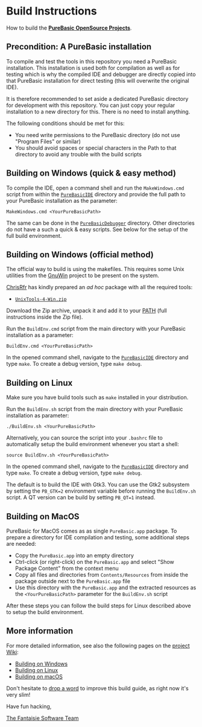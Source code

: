 # Build Instructions

How to build the __[PureBasic OpenSource Projects]__.

## Precondition: A PureBasic installation

To compile and test the tools in this repository you need a PureBasic installation. This installation is used both for compilation as well as for testing which is why the compiled IDE and debugger are directly copied into that PureBasic installation for direct testing (this will overwrite the original IDE).

It is therefore recommended to set aside a dedicated PureBasic directory for development with this repository. You can just copy your regular installation to a new directory for this. There is no need to install anything.

The following conditions should be met for this:

- You need write permissions to the PureBasic directory (do not use "Program Files" or similar)
- You should avoid spaces or special characters in the Path to that directory to avoid any trouble with the build scripts

## Building on Windows (quick & easy method)

To compile the IDE, open a command shell and run the `MakeWindows.cmd` script from within the [`PureBasicIDE`][PureBasicIDE] directory and provide the full path to your PureBasic installation as the parameter:
```
MakeWindows.cmd <YourPureBasicPath>
```

The same can be done in the [`PureBasicDebugger`][PureBasicDebugger] directory. Other directories do not have a such a quick & easy scripts. See below for the setup of the full build environment.

## Building on Windows (official method)

The official way to build is using the makefiles. This requires some Unix utilities from the [GnuWin] project to be present on the system.

[ChrisRfr] has kindly prepared an _ad hoc_ package with all the required tools:

- [`UnixTools-4-Win.zip`][UnixTools-4-Win.zip]

Download the Zip archive, unpack it and add it to your [PATH]  (full instructions inside the Zip file).

Run the `BuildEnv.cmd` script from the main directory with your PureBasic installation as a parameter:
```
BuildEnv.cmd <YourPureBasicPath>
```

In the opened command shell, navigate to the [`PureBasicIDE`][PureBasicIDE] directory and type `make`. To create a debug version, type `make debug`.

## Building on Linux

Make sure you have build tools such as `make` installed in your distribution.

Run the `BuildEnv.sh` script from the main directory with your PureBasic installation as parameter:
```
./BuildEnv.sh <YourPureBasicPath>
```

Alternatively, you can source the script into your `.bashrc` file to automatically setup the build environment whenever you start a shell:
```
source BuildEnv.sh <YourPureBasicPath>
```

In the opened command shell, navigate to the [`PureBasicIDE`][PureBasicIDE] directory and type `make`. To create a debug version, type `make debug`.

The default is to build the IDE with Gtk3. You can use the Gtk2 subsystem by setting the `PB_GTK=2` environment variable before running the `BuildEnv.sh` script. A QT version can be build by setting `PB_QT=1` instead.

## Building on MacOS

PureBasic for MacOS comes as as single `PureBasic.app` package. To prepare a directory for IDE compilation and testing, some additional steps are needed:

- Copy the `PureBasic.app` into an empty directory
- Ctrl-click (or right-click) on the `PureBasic.app` and select "Show Package Content" from the context menu
- Copy all files and directories from `Contents/Resources` from inside the package outside next to the `PureBasic.app` file
- Use this directory with the `PureBasic.app` and the extracted resources as the `<YourPureBasicPath>` parameter for the `BuildEnv.sh` script

After these steps you can follow the build steps for Linux described above to setup the build environment.

## More information

For more detailed information, see also the following pages on the [project Wiki]:

- [Building on Windows]
- [Building on Linux]
- [Building on macOS]

Don't hesitate to [drop a word] to improve this build guide, as right now it's very slim!

Have fun hacking,

[The Fantaisie Software Team]

<!-----------------------------------------------------------------------------
                               REFERENCE LINKS
------------------------------------------------------------------------------>

[drop a word]: https://github.com/fantaisie-software/purebasic/issues/new "Open an Issue and talk to us!"

[The Fantaisie Software Team]: https://www.purebasic.com/support.php "More info about the Fantaisie Software Team"
[PureBasic OpenSource Projects]: https://github.com/fantaisie-software/purebasic

<!-- repo files and folders -->

[PureBasicIDE]: ./PureBasicIDE/ "Navigate to the 'PureBasicIDE/' folder"
[PureBasicDebugger]: ./PureBasicDebugger/ "Navigate to the 'PureBasicDebugger/' folder"

<!-- 3rd party websites -->

[GnuWin]: http://gnuwin32.sourceforge.net/ "Visit the website of the GnuWin project at SourceForge"


<!-- references -->

[PATH]: https://en.wikipedia.org/wiki/PATH_(variable) "See Wikipedia page on 'PATH (variable)'"

<!-- Wiki Links -->


[project Wiki]: https://github.com/fantaisie-software/purebasic/wiki/ "Visit the PureBasic OpenSource Projects Wiki"

[Building on Windows]: https://github.com/fantaisie-software/purebasic/wiki/Building-on-Windows "Wiki page on building the PureBasic IDE under Windows"
[Building on Linux]: https://github.com/fantaisie-software/purebasic/wiki/Building-on-Linux "Wiki page on building the PureBasic IDE under Linux"
[Building on macOS]: https://github.com/fantaisie-software/purebasic/wiki/Building-on-macOS "Wiki page on building the PureBasic IDE under macOS"

<!-- download links -->

[UnixTools-4-Win.zip]: https://github.com/fantaisie-software/purebasic/wiki/UnixTools-4-Win.zip "Download the ZIP file with the GNU dependencies for Windows"

<!-- people -->

[ChrisRfr]: https://github.com/ChrisRfr "View @ChrisRfr's GitHub profile"


<!-- EOF -->

